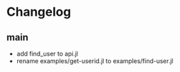 # Changelog

## main

* add find_user to api.jl
* rename examples/get-userid.jl to examples/find-user.jl

